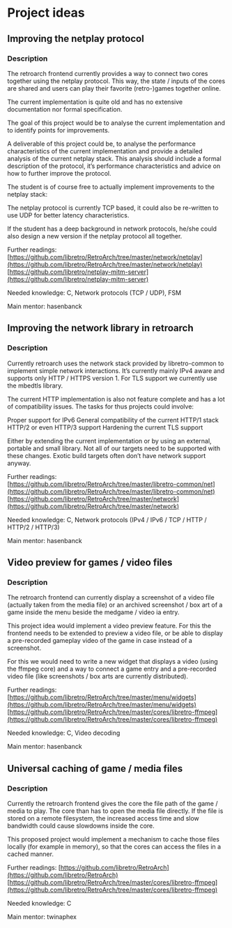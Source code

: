# Project ideas
## Improving the netplay protocol

### Description
The retroarch frontend currently provides a way to connect two cores together using the netplay protocol. This way, the state / inputs of the cores are shared and users can play their favorite (retro-)games together online.

The current implementation is quite old and has no extensive documentation nor formal specification.

The goal of this project would be to analyse the current implementation and to identify points for improvements.

A deliverable of this project could be, to analyse the performance characteristics of the current implementation and provide a detailed analysis of the current netplay stack. This analysis should include a formal description of the protocol, it’s performance characteristics and advice on how to further improve the protocol.

The student is of course free to actually implement improvements to the netplay stack:

The netplay protocol is currently TCP based, it could also be re-written to use UDP for better latency characteristics.


If the student has a deep background in network protocols, he/she could also design a new version if the netplay protocol all together.

Further readings:
[https://github.com/libretro/RetroArch/tree/master/network/netplay](https://github.com/libretro/RetroArch/tree/master/network/netplay)
[https://github.com/libretro/netplay-mitm-server](https://github.com/libretro/netplay-mitm-server)

Needed knowledge:
C, Network protocols (TCP / UDP), FSM

Main mentor:
hasenbanck

## Improving the network library in retroarch

### Description

Currently retroarch uses the network stack provided by libretro-common to implement simple network interactions. It’s currently mainly IPv4 aware and supports only HTTP / HTTPS version 1. For TLS support we currently use the mbedtls library.

The current HTTP implementation is also not feature complete and has a lot of compatibility issues. The tasks for thus projects could involve:


Proper support for IPv6
General compatibility of the current HTTP/1 stack
HTTP/2 or even HTTP/3 support
Hardening the current TLS support

Either by extending the current implementation or by using an external, portable and small library. Not all of our targets need to be supported with these changes. Exotic build targets often don’t have network support anyway.

Further readings:
[https://github.com/libretro/RetroArch/tree/master/libretro-common/net](https://github.com/libretro/RetroArch/tree/master/libretro-common/net)
[https://github.com/libretro/RetroArch/tree/master/network](https://github.com/libretro/RetroArch/tree/master/network)

Needed knowledge:
C, Network protocols (IPv4 / IPv6 / TCP / HTTP / HTTP/2 / HTTP/3)

Main mentor:
hasenbanck

## Video preview for games / video files

### Description
The retroarch frontend can currently display a screenshot of a video file (actually taken from the media file) or an archived screenshot / box art of a game inside the menu beside the medgame / video ia entry.

This project idea would implement a video preview feature. For this the frontend needs to be extended to preview a video file, or be able to display a pre-recorded gameplay video of the game in case instead of a screenshot.

For this we would need to write a new widget that displays a video (using the ffmpeg core) and a way to connect a game entry and a pre-recorded video file (like screenshots  / box arts are currently distributed).

Further readings:
[https://github.com/libretro/RetroArch/tree/master/menu/widgets](https://github.com/libretro/RetroArch/tree/master/menu/widgets)
[https://github.com/libretro/RetroArch/tree/master/cores/libretro-ffmpeg](https://github.com/libretro/RetroArch/tree/master/cores/libretro-ffmpeg)

Needed knowledge:
C, Video decoding

Main mentor:
hasenbanck

## Universal caching of game / media files

### Description
Currently the retroarch frontend gives the core the file path of the game / media to play. The core than has to open the media file directly. If the file is stored on a remote filesystem, the increased access time and slow bandwidth could cause slowdowns inside the core.

This proposed project would implement a mechanism to cache those files locally (for example in memory), so that the cores can access the files in a cached manner.

Further readings:
[https://github.com/libretro/RetroArch](https://github.com/libretro/RetroArch)
[https://github.com/libretro/RetroArch/tree/master/cores/libretro-ffmpeg](https://github.com/libretro/RetroArch/tree/master/cores/libretro-ffmpeg)

Needed knowledge:
C

Main mentor:
twinaphex
